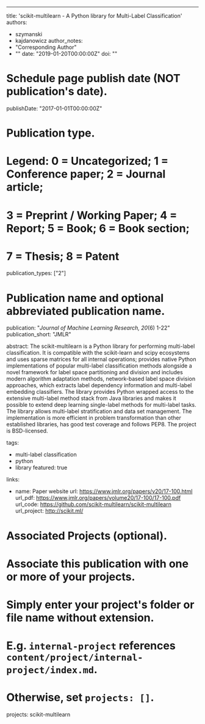 ---
title: 'scikit-multilearn - A Python library for Multi-Label Classification'
authors:
- szymanski
- kajdanowicz
author_notes:
- "Corresponding Author"
- ""
date: "2019-01-20T00:00:00Z"
doi: ""

# Schedule page publish date (NOT publication's date).
publishDate: "2017-01-01T00:00:00Z"

# Publication type.
# Legend: 0 = Uncategorized; 1 = Conference paper; 2 = Journal article;
# 3 = Preprint / Working Paper; 4 = Report; 5 = Book; 6 = Book section;
# 7 = Thesis; 8 = Patent
publication_types: ["2"]

# Publication name and optional abbreviated publication name.
publication: "*Journal of Machine Learning Research, 20*(6) 1-22"
publication_short: "JMLR"

abstract:  The scikit-multilearn is a Python library for performing multi-label classification. It is compatible with the scikit-learn and scipy ecosystems and uses sparse matrices for all internal operations; provides native Python implementations of popular multi-label classification methods alongside a novel framework for label space partitioning and division and includes modern algorithm adaptation methods, network-based label space division approaches, which extracts label dependency information and multi-label embedding classifiers. The library provides Python wrapped access to the extensive multi-label method stack from Java libraries and makes it possible to extend deep learning single-label methods for multi-label tasks. The library allows multi-label stratification and data set management. The implementation is more efficient in problem transformation than other established libraries, has good test coverage and follows PEP8. The project is BSD-licensed. 

tags:
- multi-label classification
- python 
- library
featured: true

links:
- name: Paper website
  url: https://www.jmlr.org/papers/v20/17-100.html
url_pdf: https://www.jmlr.org/papers/volume20/17-100/17-100.pdf
url_code: https://github.com/scikit-multilearn/scikit-multilearn
url_project: http://scikit.ml/


# Associated Projects (optional).
#   Associate this publication with one or more of your projects.
#   Simply enter your project's folder or file name without extension.
#   E.g. `internal-project` references `content/project/internal-project/index.md`.
#   Otherwise, set `projects: []`.
projects: scikit-multilearn

